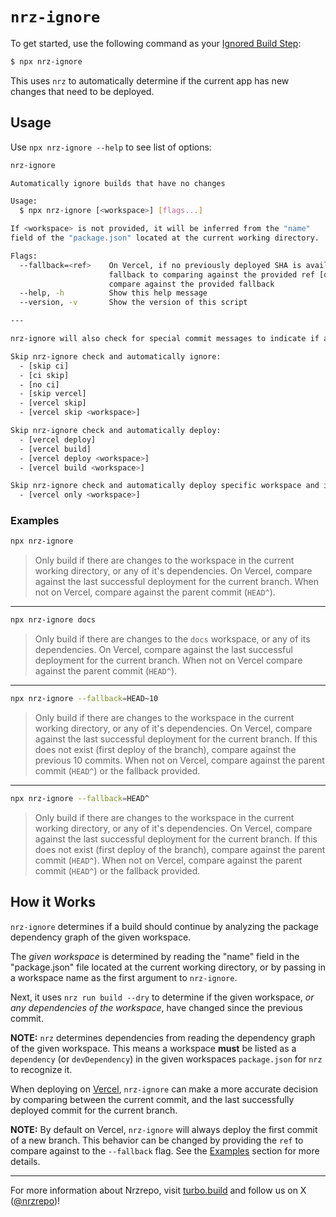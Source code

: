# `nrz-ignore`

To get started, use the following command as your [Ignored Build Step](https://vercel.com/docs/concepts/projects/overview#ignored-build-step):

```sh
$ npx nrz-ignore
```

This uses `nrz` to automatically determine if the current app has new changes that need to be deployed.

## Usage

Use `npx nrz-ignore --help` to see list of options:

```sh
nrz-ignore

Automatically ignore builds that have no changes

Usage:
  $ npx nrz-ignore [<workspace>] [flags...]

If <workspace> is not provided, it will be inferred from the "name"
field of the "package.json" located at the current working directory.

Flags:
  --fallback=<ref>    On Vercel, if no previously deployed SHA is available to compare against,
                      fallback to comparing against the provided ref [default: None]. When not on Vercel,
                      compare against the provided fallback
  --help, -h          Show this help message
  --version, -v       Show the version of this script

---

nrz-ignore will also check for special commit messages to indicate if a build should be skipped or not.

Skip nrz-ignore check and automatically ignore:
  - [skip ci]
  - [ci skip]
  - [no ci]
  - [skip vercel]
  - [vercel skip]
  - [vercel skip <workspace>]

Skip nrz-ignore check and automatically deploy:
  - [vercel deploy]
  - [vercel build]
  - [vercel deploy <workspace>]
  - [vercel build <workspace>]

Skip nrz-ignore check and automatically deploy specific workspace and ignore others:
  - [vercel only <workspace>]
```

### Examples

```sh
npx nrz-ignore
```

> Only build if there are changes to the workspace in the current working directory, or any of it's dependencies. On Vercel, compare against the last successful deployment for the current branch. When not on Vercel, compare against the parent commit (`HEAD^`).

---

```sh
npx nrz-ignore docs
```

> Only build if there are changes to the `docs` workspace, or any of its dependencies. On Vercel, compare against the last successful deployment for the current branch. When not on Vercel compare against the parent commit (`HEAD^`).

---

```sh
npx nrz-ignore --fallback=HEAD~10
```

> Only build if there are changes to the workspace in the current working directory, or any of it's dependencies. On Vercel, compare against the last successful deployment for the current branch. If this does not exist (first deploy of the branch), compare against the previous 10 commits. When not on Vercel, compare against the parent commit (`HEAD^`) or the fallback provided.

---

```sh
npx nrz-ignore --fallback=HEAD^
```

> Only build if there are changes to the workspace in the current working directory, or any of it's dependencies. On Vercel, compare against the last successful deployment for the current branch. If this does not exist (first deploy of the branch), compare against the parent commit (`HEAD^`). When not on Vercel, compare against the parent commit (`HEAD^`) or the fallback provided.

## How it Works

`nrz-ignore` determines if a build should continue by analyzing the package dependency graph of the given workspace.

The _given workspace_ is determined by reading the "name" field in the "package.json" file located at the current working directory, or by passing in a workspace name as the first argument to `nrz-ignore`.

Next, it uses `nrz run build --dry` to determine if the given workspace, _or any dependencies of the workspace_, have changed since the previous commit.

**NOTE:** `nrz` determines dependencies from reading the dependency graph of the given workspace. This means a workspace **must** be listed as a `dependency` (or `devDependency`) in the given workspaces `package.json` for `nrz` to recognize it.

When deploying on [Vercel](https://vercel.com), `nrz-ignore` can make a more accurate decision by comparing between the current commit, and the last successfully deployed commit for the current branch.

**NOTE:** By default on Vercel, `nrz-ignore` will always deploy the first commit of a new branch. This behavior can be changed by providing the `ref` to compare against to the `--fallback` flag. See the [Examples](#Examples) section for more details.

---

For more information about Nrzrepo, visit [turbo.build](https://turbo.build) and follow us on X ([@nrzrepo](https://x.com/nrzrepo))!
